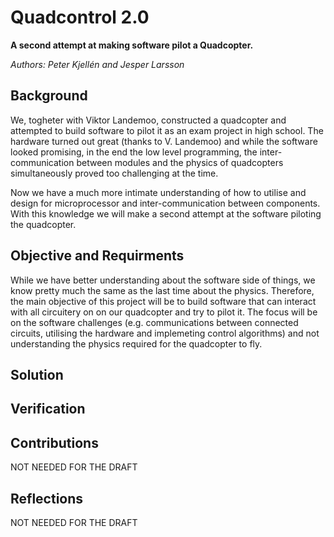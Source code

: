 # Quadcontrol 2.0
**A second attempt at making software pilot a Quadcopter.**

*Authors: Peter Kjellén and Jesper Larsson*

## Background
We, togheter with Viktor Landemoo, constructed a quadcopter and attempted to build software to pilot it as an exam project in high school. The hardware turned out great (thanks to V. Landemoo) and while the software looked promising, in the end the low level programming, the inter-communication between modules and the physics of quadcopters simultaneously proved too challenging at the time.

Now we have a much more intimate understanding of how to utilise and design for microprocessor and inter-communication between components. With this knowledge we will make a second attempt at the software piloting the quadcopter.

## Objective and Requirments
While we have better understanding about the software side of things, we know pretty much the same as the last time about the physics. Therefore, the main objective of this project will be to build software that can interact with all circuitery on on our quadcopter and try to pilot it. The focus will be on the software challenges (e.g. communications between connected circuits, utilising the hardware and implemeting control algorithms) and not understanding the physics required for the quadcopter to fly.



## Solution


## Verification


## Contributions
NOT NEEDED FOR THE DRAFT

## Reflections
NOT NEEDED FOR THE DRAFT
